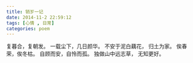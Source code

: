 ```yaml
---
title: 销岁一记 
date: 2014-11-2 22:59:12
tags: [心情 , 日常]
categories: poem
---
```


复暮合，复朝发。<!--more-->
一载尘下，几日颜华。
不安于泥白藕花，
归土为家。
俟春荣，俟冬枯。
自顾而安，自怜而孤。
独做山中远志草，
无知更好。

